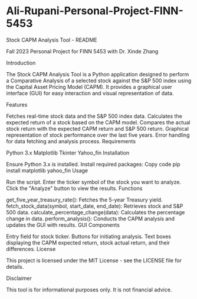 # Ali-Rupani-Personal-Project-FINN-5453
Stock CAPM Analysis Tool - README

Fall 2023 Personal Project for FINN 5453 with Dr. Xinde Zhang

Introduction

The Stock CAPM Analysis Tool is a Python application designed to perform a Comparative Analysis of a selected stock against the S&P 500 index using the Capital Asset Pricing Model (CAPM). It provides a graphical user interface (GUI) for easy interaction and visual representation of data.

Features

Fetches real-time stock data and the S&P 500 index data.
Calculates the expected return of a stock based on the CAPM model.
Compares the actual stock return with the expected CAPM return and S&P 500 return.
Graphical representation of stock performance over the last five years.
Error handling for data fetching and analysis process.
Requirements

Python 3.x
Matplotlib
Tkinter
Yahoo_fin
Installation

Ensure Python 3.x is installed.
Install required packages:
Copy code
pip install matplotlib yahoo_fin
Usage

Run the script.
Enter the ticker symbol of the stock you want to analyze.
Click the "Analyze" button to view the results.
Functions

get_five_year_treasury_rate(): Fetches the 5-year Treasury yield.
fetch_stock_data(symbol, start_date, end_date): Retrieves stock and S&P 500 data.
calculate_percentage_change(data): Calculates the percentage change in data.
perform_analysis(): Conducts the CAPM analysis and updates the GUI with results.
GUI Components

Entry field for stock ticker.
Buttons for initiating analysis.
Text boxes displaying the CAPM expected return, stock actual return, and their differences.
License

This project is licensed under the MIT License - see the LICENSE file for details.

Disclaimer

This tool is for informational purposes only. It is not financial advice.

